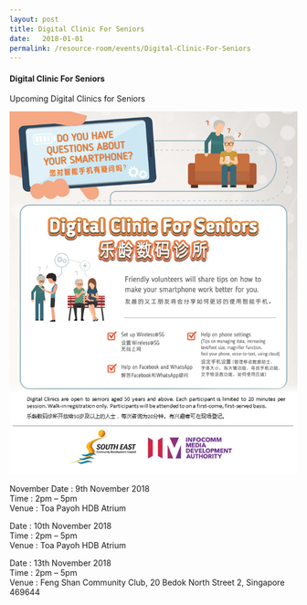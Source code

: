 ```yaml
---
layout: post
title: Digital Clinic For Seniors
date:   2018-01-01
permalink: /resource-room/events/Digital-Clinic-For-Seniors
---
```

#### Digital Clinic For Seniors

Upcoming Digital Clinics for Seniors

![Digital Clinic for Seniors](/images/digi-clinic.jpg)

November
Date	:	9th November 2018<br>
Time	:	2pm – 5pm<br>
Venue	:	Toa Payoh HDB Atrium<br>


Date	:	10th November 2018<br>
Time	:	2pm – 5pm<br>
Venue	:	Toa Payoh HDB Atrium<br>


Date	:	13th November 2018<br>
Time	:	2pm – 5pm<br>
Venue	:	Feng Shan Community Club, 20 Bedok North Street 2, Singapore 469644
